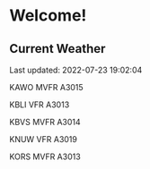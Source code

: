 # Welcome!

## Current Weather

Last updated: 2022-07-23 19:02:04

KAWO MVFR A3015

KBLI VFR A3013

KBVS MVFR A3014

KNUW VFR A3019

KORS MVFR A3013


